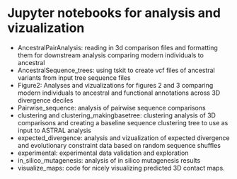 # Jupyter notebooks for analysis and vizualization
- AncestralPairAnalysis: reading in 3d comparison files and formatting them for downstream analysis comparing modern individuals to ancestral
- AncestralSequence_trees: using tskit to create vcf files of ancestral variants from input tree sequence files
- Figure2: Analyses and vizualizations for figures 2 and 3 comparing modern individuals to ancestral and functional annotations across 3D divergence deciles
- Pairwise_sequence: analysis of pairwise sequence comparisons
- clustering and clustering_makingbasetree: clustering analysis of 3D comparisons and creating a baseline sequence clustering tree to use as input to ASTRAL analysis
- expected_divergence: analysis and vizualization of expected divergence and evolutionary constraint data based on random sequence shuffles
- experimental: experimental data validation and exploration
- in_silico_mutagenesis: analysis of in silico mutagenesis results
- visualize_maps: code for nicely visualizing predicted 3D contact maps. 

